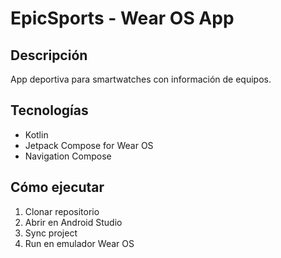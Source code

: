 # EpicSports - Wear OS App

## Descripción
App deportiva para smartwatches con información de equipos.

## Tecnologías
- Kotlin
- Jetpack Compose for Wear OS
- Navigation Compose

## Cómo ejecutar
1. Clonar repositorio
2. Abrir en Android Studio
3. Sync project
4. Run en emulador Wear OS
